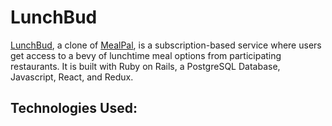 # LunchBud

[LunchBud](https://lunchbud.herokuapp.com/#/), a clone of [MealPal](https://mealpal.com/), is a subscription-based service where users get access to a bevy of lunchtime meal options from participating restaurants. It is built with Ruby on Rails, a PostgreSQL Database, Javascript, React, and Redux.

## Technologies Used: 



